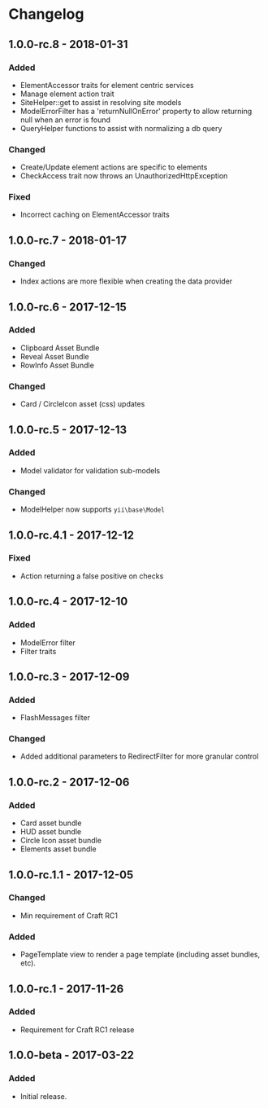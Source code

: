 Changelog
=========
## 1.0.0-rc.8 - 2018-01-31
### Added
- ElementAccessor traits for element centric services
- Manage element action trait
- SiteHelper::get to assist in resolving site models
- ModelErrorFilter has a 'returnNullOnError' property to allow returning null when an error is found
- QueryHelper functions to assist with normalizing a db query

### Changed
- Create/Update element actions are specific to elements
- CheckAccess trait now throws an UnauthorizedHttpException

### Fixed
- Incorrect caching on ElementAccessor traits

## 1.0.0-rc.7 - 2018-01-17
### Changed
- Index actions are more flexible when creating the data provider

## 1.0.0-rc.6 - 2017-12-15
### Added
- Clipboard Asset Bundle
- Reveal Asset Bundle
- RowInfo Asset Bundle

### Changed
- Card / CircleIcon asset (css) updates

## 1.0.0-rc.5 - 2017-12-13
### Added
- Model validator for validation sub-models

### Changed
- ModelHelper now supports `yii\base\Model`

## 1.0.0-rc.4.1 - 2017-12-12
### Fixed
- Action returning a false positive on checks

## 1.0.0-rc.4 - 2017-12-10
### Added
- ModelError filter
- Filter traits

## 1.0.0-rc.3 - 2017-12-09
### Added
- FlashMessages filter

### Changed
- Added additional parameters to RedirectFilter for more granular control

## 1.0.0-rc.2 - 2017-12-06
### Added
- Card asset bundle
- HUD asset bundle
- Circle Icon asset bundle
- Elements asset bundle

## 1.0.0-rc.1.1 - 2017-12-05
### Changed
- Min requirement of Craft RC1

### Added
- PageTemplate view to render a page template (including asset bundles, etc).

## 1.0.0-rc.1 - 2017-11-26
### Added
- Requirement for Craft RC1 release

## 1.0.0-beta - 2017-03-22
### Added
- Initial release.
